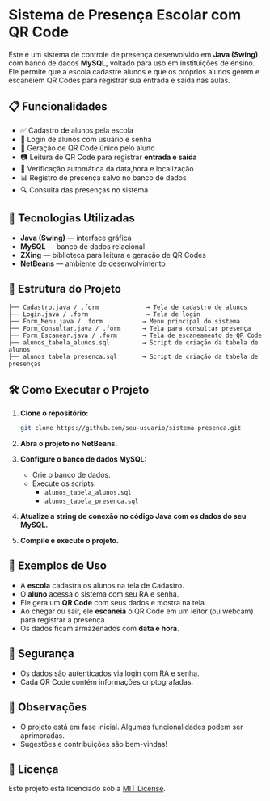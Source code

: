 # Sistema de Presença Escolar com QR Code

Este é um sistema de controle de presença desenvolvido em **Java (Swing)** com banco de dados **MySQL**, voltado para uso em instituições de ensino. Ele permite que a escola cadastre alunos e que os próprios alunos gerem e escaneiem QR Codes para registrar sua entrada e saída nas aulas.

## 📋 Funcionalidades

- ✅ Cadastro de alunos pela escola
- 🔐 Login de alunos com usuário e senha
- 📲 Geração de QR Code único pelo aluno
- 📷 Leitura do QR Code para registrar **entrada e saída**
- 📅 Verificação automática da data,hora e localização
- 📊 Registro de presença salvo no banco de dados
- 🔍 Consulta das presenças no sistema

## 🧩 Tecnologias Utilizadas

- **Java (Swing)** — interface gráfica
- **MySQL** — banco de dados relacional
- **ZXing** — biblioteca para leitura e geração de QR Codes
- **NetBeans** — ambiente de desenvolvimento

## 📁 Estrutura do Projeto

```
├── Cadastro.java / .form             → Tela de cadastro de alunos
├── Login.java / .form                → Tela de login
├── Form_Menu.java / .form           → Menu principal do sistema
├── Form_Consultar.java / .form      → Tela para consultar presença
├── Form_Escanear.java / .form       → Tela de escaneamento de QR Code
├── alunos_tabela_alunos.sql         → Script de criação da tabela de alunos
├── alunos_tabela_presenca.sql       → Script de criação da tabela de presenças
```

## 🛠️ Como Executar o Projeto

1. **Clone o repositório:**
   ```bash
   git clone https://github.com/seu-usuario/sistema-presenca.git
   ```

2. **Abra o projeto no NetBeans.**

3. **Configure o banco de dados MySQL:**
   - Crie o banco de dados.
   - Execute os scripts:
     - `alunos_tabela_alunos.sql`
     - `alunos_tabela_presenca.sql`

4. **Atualize a string de conexão no código Java com os dados do seu MySQL.**

5. **Compile e execute o projeto.**

## 🧪 Exemplos de Uso

- A **escola** cadastra os alunos na tela de Cadastro.
- O **aluno** acessa o sistema com seu RA e senha.
- Ele gera um **QR Code** com seus dados e mostra na tela.
- Ao chegar ou sair, ele **escaneia** o QR Code em um leitor (ou webcam) para registrar a presença.
- Os dados ficam armazenados com **data e hora**.

## 🔐 Segurança

- Os dados são autenticados via login com RA e senha.
- Cada QR Code contém informações criptografadas.

## 📌 Observações

- O projeto está em fase inicial. Algumas funcionalidades podem ser aprimoradas.
- Sugestões e contribuições são bem-vindas!

## 📄 Licença

Este projeto está licenciado sob a [MIT License](LICENSE).

